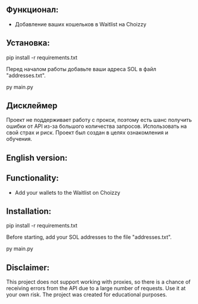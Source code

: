 ## Функционал:

- Добавление ваших кошельков в Waitlist на Choizzy

## Установка: 

pip install -r requirements.txt

Перед началом работы добавьте ваши адреса SOL в файл "addresses.txt".

py main.py

## Дисклеймер
Проект не поддерживает работу с прокси, поэтому есть шанс получить ошибки от API из-за большого количества запросов. Использовать на свой страх и риск. Проект был создан в целях ознакомления и обучения.

## English version:

## Functionality:

- Add your wallets to the Waitlist on Choizzy

## Installation:

pip install -r requirements.txt

Before starting, add your SOL addresses to the file "addresses.txt".

py main.py

## Disclaimer:

This project does not support working with proxies, so there is a chance of receiving errors from the API due to a large number of requests. Use it at your own risk. The project was created for educational purposes.